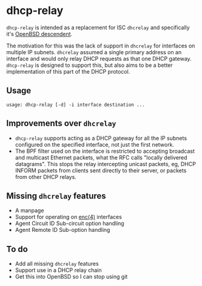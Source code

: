 # dhcp-relay

`dhcp-relay` is intended as a replacement for ISC `dhcrelay` and
specifically it's
[OpenBSD descendent](https://man.openbsd.org/dhcrelay.8).

The motivation for this was the lack of support in `dhcrelay` for
interfaces on multiple IP subnets. `dhcrelay` assumed a single
primary address on an interface and would only relay DHCP requests
as that one DHCP gateway. `dhcp-relay` is designed to support this,
but also aims to be a better implementation of this part of the
DHCP protocol.

## Usage

`usage: dhcp-relay [-d] -i interface destination ...`

## Improvements over `dhcrelay`

- `dhcp-relay` supports acting as a DHCP gateway for all the IP
  subnets configured on the specified interface, not just the first
  network.
- The BPF filter used on the interface is restricted to accepting
  broadcast and multicast Ethernet packets, what the RFC calls "locally
  delivered datagrams". This stops the relay intercepting unicast
  packets, eg, DHCP INFORM packets from clients sent directly to their
  server, or packets from other DHCP relays.

## Missing `dhcrelay` features

- A manpage
- Support for operating on
  [enc(4)](https://man.openbsd.org/enc.4) interfaces
- Agent Circuit ID Sub-circuit option handling
- Agent Remote ID Sub-option handling

## To do

- Add all missing `dhcrelay` features
- Support use in a DHCP relay chain
- Get this into OpenBSD so I can stop using git
